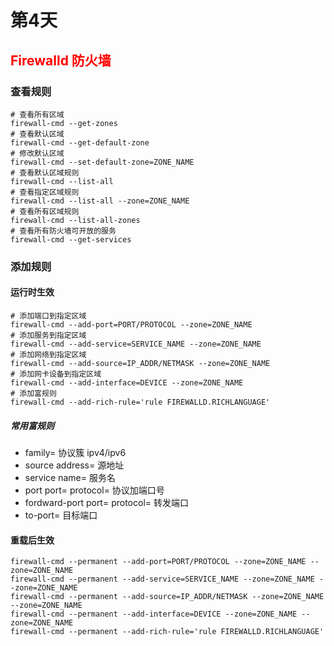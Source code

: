 # 第4天
## <font color=red>Firewalld 防火墙</font>
### 查看规则
```
# 查看所有区域
firewall-cmd --get-zones
# 查看默认区域
firewall-cmd --get-default-zone
# 修改默认区域
firewall-cmd --set-default-zone=ZONE_NAME
# 查看默认区域规则
firewall-cmd --list-all
# 查看指定区域规则
firewall-cmd --list-all --zone=ZONE_NAME
# 查看所有区域规则
firewall-cmd --list-all-zones
# 查看所有防火墙可开放的服务
firewall-cmd --get-services
```

### 添加规则
#### 运行时生效
```
# 添加端口到指定区域
firewall-cmd --add-port=PORT/PROTOCOL --zone=ZONE_NAME
# 添加服务到指定区域
firewall-cmd --add-service=SERVICE_NAME --zone=ZONE_NAME
# 添加网络到指定区域
firewall-cmd --add-source=IP_ADDR/NETMASK --zone=ZONE_NAME
# 添加网卡设备到指定区域
firewall-cmd --add-interface=DEVICE --zone=ZONE_NAME
# 添加富规则
firewall-cmd --add-rich-rule='rule FIREWALLD.RICHLANGUAGE'
```
##### 常用富规则
* family=    协议簇 ipv4/ipv6
* source address=    源地址
* service name=    服务名
* port port=    protocol=    协议加端口号
* fordward-port port=    protocol=   转发端口
* to-port=    目标端口

#### 重载后生效
```
firewall-cmd --permanent --add-port=PORT/PROTOCOL --zone=ZONE_NAME --zone=ZONE_NAME
firewall-cmd --permanent --add-service=SERVICE_NAME --zone=ZONE_NAME --zone=ZONE_NAME
firewall-cmd --permanent --add-source=IP_ADDR/NETMASK --zone=ZONE_NAME --zone=ZONE_NAME
firewall-cmd --permanent --add-interface=DEVICE --zone=ZONE_NAME --zone=ZONE_NAME
firewall-cmd --permanent --add-rich-rule='rule FIREWALLD.RICHLANGUAGE'
```
